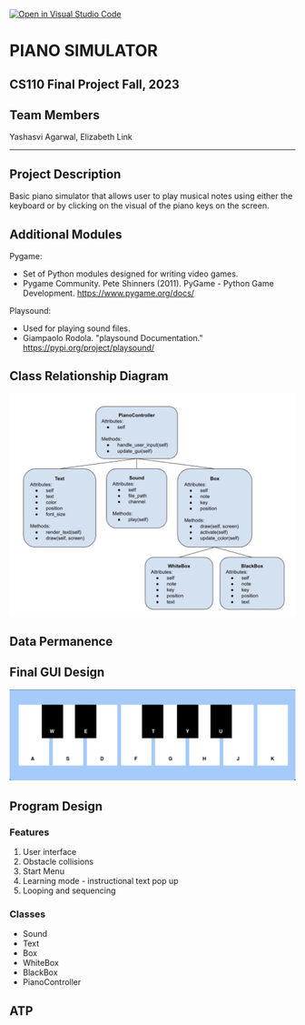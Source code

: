 [![Open in Visual Studio Code](https://classroom.github.com/assets/open-in-vscode-718a45dd9cf7e7f842a935f5ebbe5719a5e09af4491e668f4dbf3b35d5cca122.svg)](https://classroom.github.com/online_ide?assignment_repo_id=12852525&assignment_repo_type=AssignmentRepo)

# PIANO SIMULATOR
## CS110 Final Project  Fall, 2023

## Team Members
Yashasvi Agarwal, Elizabeth Link

***

## Project Description
Basic piano simulator that allows user to play musical notes using either the keyboard or by clicking on the visual of the piano keys on the screen.

## Additional Modules
Pygame:
   - Set of Python modules designed for writing video games.
   - Pygame Community. Pete Shinners (2011). PyGame - Python Game Development. https://www.pygame.org/docs/

Playsound:
   - Used for playing sound files.
   - Giampaolo Rodola. "playsound Documentation." https://pypi.org/project/playsound/


## Class Relationship Diagram

![class relationship diagram](assets/images/class_relationship_diagram.jpg)

## Data Permanence

## Final GUI Design

![final gui](assets/images/finalgui.jpg)

## Program Design

### Features

1. User interface
2. Obstacle collisions
3. Start Menu
4. Learning mode - instructional text pop up
5. Looping and sequencing

### Classes

- Sound
- Text
- Box
- WhiteBox
- BlackBox
- PianoController

## ATP